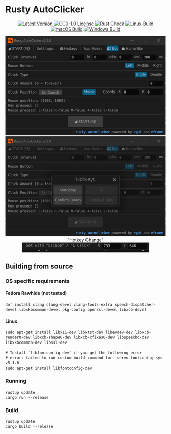 # Rusty AutoClicker

<div align="center">

[![Latest Version](https://img.shields.io/badge/Rusty%20AutoClicker-2.1.0-blue)](https://github.com/MrTanoshii/rusty-autoclicker)
[![CC0-1.0 License](https://img.shields.io/badge/License-CC0--1.0-blue)](https://github.com/MrTanoshii/rusty-autoclicker/blob/main/LICENSE)
[![Rust Check](https://github.com/MrTanoshii/rusty-autoclicker/actions/workflows/rust_check.yml/badge.svg)](https://github.com/MrTanoshii/rusty-autoclicker/actions/workflows/rust_check.yml)
[![Linux Build](https://github.com/MrTanoshii/rusty-autoclicker/actions/workflows/linux_build.yml/badge.svg)](https://github.com/MrTanoshii/rusty-autoclicker/actions/workflows/linux_build.yml)
[![macOS Build](https://github.com/MrTanoshii/rusty-autoclicker/actions/workflows/macos_build.yml/badge.svg)](https://github.com/MrTanoshii/rusty-autoclicker/actions/workflows/macos_build.yml)
[![Windows Build](https://github.com/MrTanoshii/rusty-autoclicker/actions/workflows/windows_build.yml/badge.svg)](https://github.com/MrTanoshii/rusty-autoclicker/actions/workflows/windows_build.yml)

</div>
<div align="center">
  
[![](/screenshots/v2.1.0/rusty-autoclicker_0dnvDPcANp.png?raw=true "Main Interface")](#)
[![](/screenshots/v2.1.0/rusty-autoclicker_a4asg2fXnT.png?raw=true) "Hotkey Change"](#)
[![](/screenshots/v2.1.0/rusty-autoclicker_ClJzyc8yHz.png?raw=true "Setting Coordinates")](#)
  
</div>

## Building from source

### OS specific requirements

#### Fedora Rawhide (not tested)

```shell
dnf install clang clang-devel clang-tools-extra speech-dispatcher-devel libxkbcommon-devel pkg-config openssl-devel libxcb-devel
```

#### Linux

```shell
sudo apt-get install libx11-dev libxtst-dev libevdev-dev libxcb-render0-dev libxcb-shape0-dev libxcb-xfixes0-dev libspeechd-dev libxkbcommon-dev libssl-dev

# Install `libfontconfig-dev` if you get the following error
# error: failed to run custom build command for `servo-fontconfig-sys v5.1.0`
sudo apt-get install libfontconfig-dev
```

### Running

```shell
rustup update
cargo run --release
```

### Build

```shell
rustup update
cargo build --release
```
